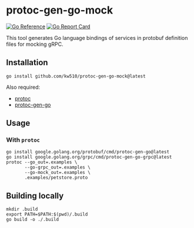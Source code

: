 # protoc-gen-go-mock
[![Go Reference](https://pkg.go.dev/badge/github.com/kw510/protoc-gen-go-mock.svg)](https://pkg.go.dev/github.com/kw510/protoc-gen-go-mock)
[![Go Report Card](https://goreportcard.com/badge/github.com/kw510/protoc-gen-go-mock)](https://goreportcard.com/report/github.com/kw510/protoc-gen-go-mock)

This tool generates Go language bindings of services in protobuf definition files for mocking gRPC.

## Installation

```
go install github.com/kw510/protoc-gen-go-mock@latest
```

Also required:

- [protoc](https://github.com/protocolbuffers/protobuf)
- [protoc-gen-go](https://github.com/protocolbuffers/protobuf-go)

## Usage

### With `protoc`

```shell
go install google.golang.org/protobuf/cmd/protoc-gen-go@latest
go install google.golang.org/grpc/cmd/protoc-gen-go-grpc@latest
protoc --go_out=.examples \
       --go-grpc_out=.examples \
       --go-mock_out=.examples \
       .examples/petstore.proto
```

## Building locally
```shell
mkdir .build
export PATH=$PATH:$(pwd)/.build
go build -o ./.build
```
